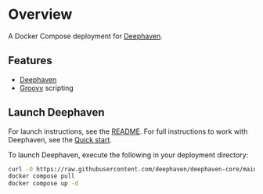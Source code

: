 
# Overview

A Docker Compose deployment for [Deephaven](https://deephaven.io).

## Features

- [Deephaven](https://deephaven.io)
- [Groovy](https://groovy-lang.org/) scripting

## Launch Deephaven

For launch instructions, see the [README](https://github.com/deephaven/deephaven-core/#launch-groovy--java).  For full instructions to work with Deephaven, see the [Quick start](https://deephaven.io/core/groovy/docs/tutorials/quickstart).

To launch Deephaven, execute the following in your deployment directory:

```bash
curl -O https://raw.githubusercontent.com/deephaven/deephaven-core/main/containers/groovy/docker-compose.yml
docker compose pull
docker compose up -d
```
